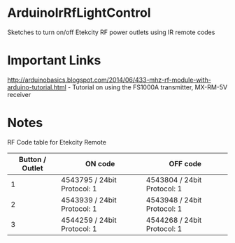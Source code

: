 # ArduinoIrRfLightControl
Sketches to turn on/off Etekcity RF power outlets using IR remote codes

# Important Links
http://arduinobasics.blogspot.com/2014/06/433-mhz-rf-module-with-arduino-tutorial.html - Tutorial on using the FS1000A transmitter, MX-RM-5V receiver

# Notes
RF Code table for Etekcity Remote

| Button / Outlet | ON code                        | OFF code                     |
|-----------------|--------------------------------|------------------------------|
| 1               | 4543795 / 24bit Protocol: 1    | 4543804 / 24bit Protocol: 1  |
| 2               | 4543939 / 24bit Protocol: 1    | 4543948 / 24bit Protocol: 1  |
| 3               | 4544259 / 24bit Protocol: 1    | 4544268 / 24bit Protocol: 1  |



